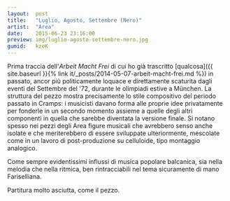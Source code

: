 ```yaml
---
layout:  post
title:   "Luglio, Agosto, Settembre (Nero)"
artist:  "Area"
date:    2015-06-23 23:16:00
preview: img/luglio-agosto-settembre-nero.jpg
gumid:   kzeK
---
```


Prima traccia dell'*Arbeit Macht Frei* di cui ho già trascritto [qualcosa]({{
site.baseurl }}{% link it/_posts/2014-05-07-arbeit-macht-frei.md %}) in passato,
ancor più politicamente loquace e direttamente scaturita dagli eventi del
Settembre del '72, durante le olimpiadi estive a München. La struttura del
pezzo mostra precisamente lo stile compositivo del periodo passato in Cramps: i
musicisti davano forma alle proprie idee privatamente per fonderle in un
secondo momento assieme a quelle degli altri componenti in quella che sarebbe
diventata la versione finale. Si notano spesso nei pezzi degli Area figure
musicali che avrebbero senso anche isolate e che meriterebbero di essere
sviluppate ulteriormente, mescolate come in un lavoro di post-produzione su
celluloide, tipo montaggio analogico.

Come sempre evidentissimi influssi di musica popolare balcanica, sia nella
melodia che nella ritmica, ben rintracciabili nel tema sicuramente di mano
Fariselliana.

Partitura molto asciutta, come il pezzo.

<!-- vim: set tw=79 spell spelllang=it: -->
